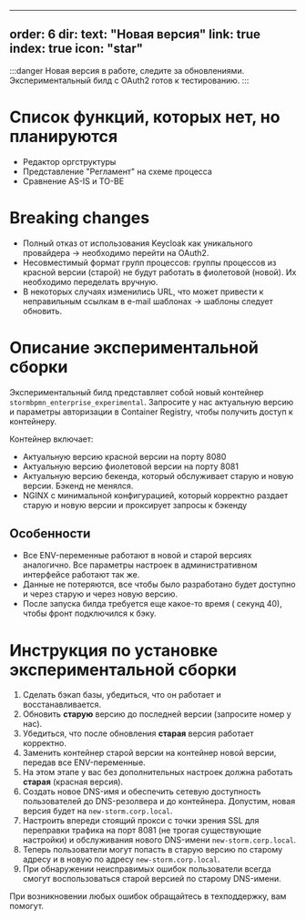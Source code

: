  ---
order: 6
dir:
  text: "Новая версия"
  link: true
index: true
icon: "star"
---

:::danger
Новая версия в работе, следите за обновлениями. Экспериментальный билд с OAuth2 готов к тестированию.
:::

# Список функций, которых нет, но планируются
- Редактор оргструктуры
- Представление "Регламент" на схеме процесса
- Сравнение AS-IS и TO-BE

# Breaking changes
- Полный отказ от использования Keycloak как уникального провайдера → необходимо перейти на OAuth2.
- Несовместимый формат групп процессов: группы процессов из красной версии (старой) не будут работать в фиолетовой (новой). Их необходимо переделать вручную.
- В некоторых случаях изменились URL, что может привести к неправильным ссылкам в e-mail шаблонах → шаблоны следует обновить.

# Описание экспериментальной сборки
Экспериментальный билд представляет собой новый контейнер `stormbpmn_enterprise_experimental`. Запросите у нас актуальную версию и параметры авторизации в Container Registry, чтобы получить доступ к контейнеру.

Контейнер включает:
- Актуальную версию красной версии на порту 8080
- Актуальную версию фиолетовой версии на порту 8081
- Актуальную версию бекенда, который обслуживает старую и новую версии. Бэкенд не менялся.
- NGINX с минимальной конфигурацией, который корректно раздает старую и новую версии и проксирует запросы к бэкенду

## Особенности
- Все ENV-переменные работают в новой и старой версиях аналогично. Все параметры настроек в административном интерфейсе работают так же.
- Данные не потеряются, все чтобы было разработано будет доступно и через старую и через новую версию.
- После запуска билда требуется еще какое-то время ( секунд 40), чтобы фронт подключился к бэку. 

# Инструкция по установке экспериментальной сборки

1. Сделать бэкап базы, убедиться, что он работает и восстанавливается.
2. Обновить **старую** версию до последней версии (запросите номер у нас).
3. Убедиться, что после обновления **старая** версия работает корректно.
4. Заменить контейнер старой версии на контейнер новой версии, передав все ENV-переменные.
5. На этом этапе у вас без дополнительных настроек должна работать **старая** (красная версия).
6. Создать новое DNS-имя и обеспечить сетевую доступность пользователей до DNS-резолвера и до контейнера. Допустим, новая версия будет на `new-storm.corp.local`.
7. Настроить впереди стоящий прокси с точки зрения SSL для переправки трафика на порт 8081 (не трогая существующие настройки) и обслуживания нового DNS-имени `new-storm.corp.local`.
8. Теперь пользователи могут попасть в старую версию по старому адресу и в новую по адресу `new-storm.corp.local`.
9. При обнаружении неисправимых ошибок пользователи всегда смогут воспользоваться старой версией по старому DNS-имени.

При возникновении любых ошибок обращайтесь в техподдержку, вам помогут.
